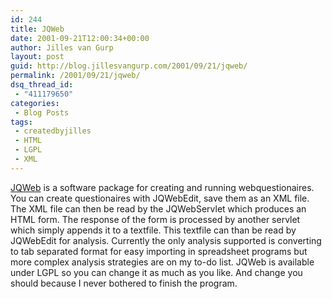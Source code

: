 ```yaml
---
id: 244
title: JQWeb
date: 2001-09-21T12:00:34+00:00
author: Jilles van Gurp
layout: post
guid: http://blog.jillesvangurp.com/2001/09/21/jqweb/
permalink: /2001/09/21/jqweb/
dsq_thread_id:
 - "411179650"
categories:
 - Blog Posts
tags:
 - createdbyjilles
 - HTML
 - LGPL
 - XML
---
```

[JQWeb](https://www.jillesvangurp.com/nerdstuff/jqweb/index.html) is a software package for creating and running webquestionaires. You can create questionaires with JQWebEdit, save them as an XML file. The XML file can then be read by the JQWebServlet which produces an HTML form. The response of the form is processed by another servlet which simply appends it to a textfile. This textfile can than be read by JQWebEdit for analysis. Currently the only analysis supported is converting to tab separated format for easy importing in spreadsheet programs but more complex analysis strategies are on my to-do list. JQWeb is available under LGPL so you can change it as much as you like. And change you should because I never bothered to finish the program.